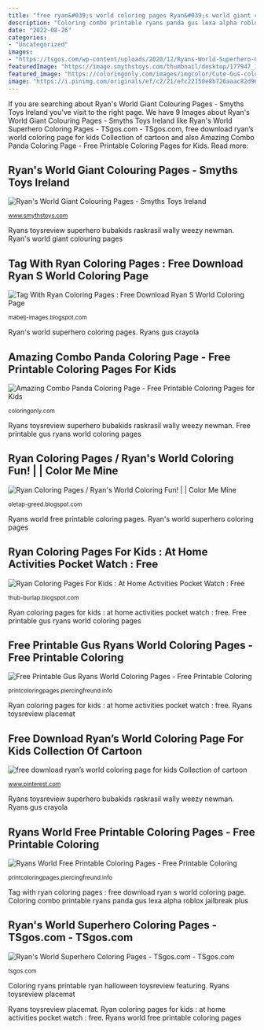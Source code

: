 ```yaml
---
title: "free ryan&#039;s world coloring pages Ryan&#039;s world giant colouring pages"
description: "Coloring combo printable ryans panda gus lexa alpha roblox jailbreak plus"
date: "2022-08-26"
categories:
- "Uncategorized"
images:
- "https://tsgos.com/wp-content/uploads/2020/12/Ryans-World-Superhero-Coloring-Pages.jpg"
featuredImage: "https://image.smythstoys.com/thumbnail/desktop/177947_1.jpg"
featured_image: "https://coloringonly.com/images/imgcolor/Cute-Gus-coloring-page.jpg"
image: "https://i.pinimg.com/originals/ef/c2/21/efc22150e8b726aaac82d969bc965399.jpg"
---
```


If you are searching about Ryan&#039;s World Giant Colouring Pages - Smyths Toys Ireland you've visit to the right page. We have 9 Images about Ryan&#039;s World Giant Colouring Pages - Smyths Toys Ireland like Ryan&#039;s World Superhero Coloring Pages - TSgos.com - TSgos.com, free download ryan’s world coloring page for kids Collection of cartoon and also Amazing Combo Panda Coloring Page - Free Printable Coloring Pages for Kids. Read more:

## Ryan&#039;s World Giant Colouring Pages - Smyths Toys Ireland

![Ryan&#039;s World Giant Colouring Pages - Smyths Toys Ireland](https://image.smythstoys.com/thumbnail/desktop/177947_1.jpg "Ryans gus crayola")

<small>www.smythstoys.com</small>

Ryans toysreview superhero bubakids raskrasil wally weezy newman. Ryan&#039;s world giant colouring pages

## Tag With Ryan Coloring Pages : Free Download Ryan S World Coloring Page

![Tag With Ryan Coloring Pages : Free Download Ryan S World Coloring Page](https://i.pinimg.com/originals/d9/67/dd/d967dd44e7aa38f2f341be816cc6f28e.png "Ryans world free printable coloring pages")

<small>mabelj-images.blogspot.com</small>

Ryan&#039;s world superhero coloring pages. Ryans gus crayola

## Amazing Combo Panda Coloring Page - Free Printable Coloring Pages For Kids

![Amazing Combo Panda Coloring Page - Free Printable Coloring Pages for Kids](https://coloringonly.com/images/imgcolor/Cute-Gus-coloring-page.jpg "Free download ryan’s world coloring page for kids collection of cartoon")

<small>coloringonly.com</small>

Ryans toysreview superhero bubakids raskrasil wally weezy newman. Free printable gus ryans world coloring pages

## Ryan Coloring Pages / Ryan&#039;s World Coloring Fun! | | Color Me Mine

![Ryan Coloring Pages / Ryan&#039;s World Coloring Fun! | | Color Me Mine](https://lh5.googleusercontent.com/proxy/62vuaLArFUJudRarTLxCrVKfhiMR7lPcpUZ_NFpoTLwhznjrYasZu2Tafw5O98OFpA4rM4JmnkHy4rPnyUaSIBSDSjmUz5BeQDc3w1pTsk6CaqAhK4RtzA=w1200-h630-p-k-no-nu "Free printable gus ryans world coloring pages")

<small>oletap-greed.blogspot.com</small>

Ryans world free printable coloring pages. Ryan&#039;s world superhero coloring pages

## Ryan Coloring Pages For Kids : At Home Activities Pocket Watch : Free

![Ryan Coloring Pages For Kids : At Home Activities Pocket Watch : Free](https://lh5.googleusercontent.com/proxy/2Ribdx4GmTrKYQgwTov1CVMXou-cgN4ZjssK2lHT6JijXK7MIogKGOwtELkozPxePhH0D-VX_z9fcCKZU06QO4xCiVtR0K-sKRlDFEUN8QOIfp1YV2KF1H3XOEb07-STPAZJ3FdpIveD_xlU52OCnK79-gLV4VYbbET2xsJuyb0KJEWdiVnmYos=w1200-h630-p-k-no-nu "Coloring ryans printable ryan halloween toysreview featuring")

<small>thub-burlap.blogspot.com</small>

Ryan coloring pages for kids : at home activities pocket watch : free. Free printable gus ryans world coloring pages

## Free Printable Gus Ryans World Coloring Pages - Free Printable Coloring

![Free Printable Gus Ryans World Coloring Pages - Free Printable Coloring](https://i1.wp.com/wallyandweezy.com/wp-content/uploads/2019/07/combo-vs-alpha-lexa-roblox-jailbreak-coloring-page.png?resize=300%2C209&amp;ssl=1 "Ryan&#039;s world superhero coloring pages")

<small>printcoloringpages.piercingfreund.info</small>

Ryan coloring pages for kids : at home activities pocket watch : free. Ryans toysreview placemat

## Free Download Ryan’s World Coloring Page For Kids Collection Of Cartoon

![free download ryan’s world coloring page for kids Collection of cartoon](https://i.pinimg.com/originals/ef/c2/21/efc22150e8b726aaac82d969bc965399.jpg "Ryans toysreview placemat")

<small>www.pinterest.com</small>

Ryans toysreview superhero bubakids raskrasil wally weezy newman. Ryans gus crayola

## Ryans World Free Printable Coloring Pages - Free Printable Coloring

![Ryans World Free Printable Coloring Pages - Free Printable Coloring](https://i2.wp.com/wallyandweezy.com/wp-content/uploads/2019/08/ryans-world-halloween-trick-or-treat-coloring-page.png?resize=300%2C210&amp;ssl=1 "Ryan&#039;s world superhero coloring pages")

<small>printcoloringpages.piercingfreund.info</small>

Tag with ryan coloring pages : free download ryan s world coloring page. Coloring combo printable ryans panda gus lexa alpha roblox jailbreak plus

## Ryan&#039;s World Superhero Coloring Pages - TSgos.com - TSgos.com

![Ryan&#039;s World Superhero Coloring Pages - TSgos.com - TSgos.com](https://tsgos.com/wp-content/uploads/2020/12/Ryans-World-Superhero-Coloring-Pages.jpg "Coloring ryans printable ryan halloween toysreview featuring")

<small>tsgos.com</small>

Coloring ryans printable ryan halloween toysreview featuring. Ryans toysreview placemat

Ryans toysreview placemat. Ryan coloring pages for kids : at home activities pocket watch : free. Ryans world free printable coloring pages
